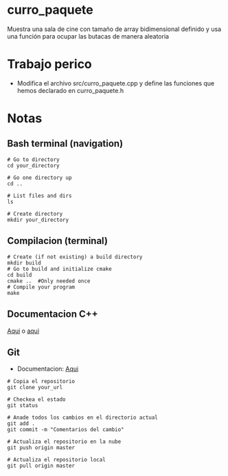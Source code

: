 # curro_paquete
Muestra una sala de cine con tamaño de array bidimensional definido y usa una función para ocupar las butacas de manera aleatoria

# Trabajo perico
- Modifica el archivo src/curro_paquete.cpp y define las funciones que hemos declarado en curro_paquete.h

# Notas
## Bash terminal (navigation)
```
# Go to directory
cd your_directory

# Go one directory up
cd ..

# List files and dirs
ls

# Create directory
mkdir your_directory
```

## Compilacion (terminal)
```
# Create (if not existing) a build directory
mkdir build
# Go to build and initialize cmake
cd build
cmake ..  #Only needed once
# Compile your program
make
```

## Documentacion C++ 
[Aqui](http://www.cplusplus.com) o [aqui](https://www.google.com/search?q=pringao&source=lnms&tbm=isch&sa=X&ved=0ahUKEwjO4euXkKfhAhWJ3KQKHUZ_DoQQ_AUIDigB&biw=1912&bih=953) 


## Git
- Documentacion: [Aqui](https://git-scm.com/doc)
```
# Copia el repositorio
git clone your_url

# Checkea el estado
git status

# Anade todos los cambios en el directorio actual
git add .
git commit -m "Comentarios del cambio"

# Actualiza el repositorio en la nube
git push origin master

# Actualiza el repositorio local
git pull origin master
```

